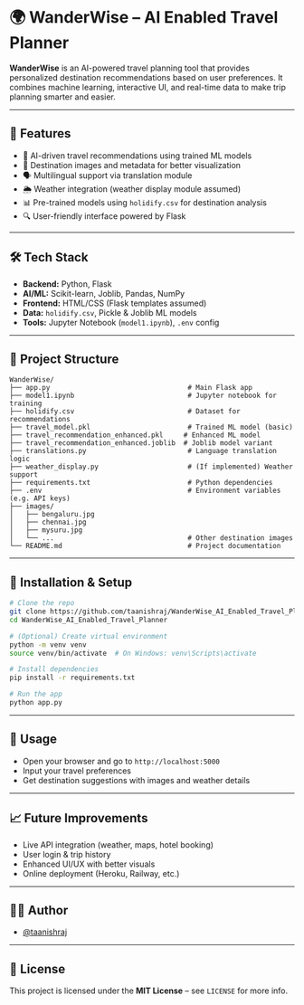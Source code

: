 # 🌍 WanderWise – AI Enabled Travel Planner

**WanderWise** is an AI-powered travel planning tool that provides personalized destination recommendations based on user preferences. It combines machine learning, interactive UI, and real-time data to make trip planning smarter and easier.

---

## 🚀 Features

- 🧠 AI-driven travel recommendations using trained ML models  
- 📍 Destination images and metadata for better visualization  
- 🗣️ Multilingual support via translation module  
- 🌦️ Weather integration (weather display module assumed)  
- 📊 Pre-trained models using `holidify.csv` for destination analysis  
- 🔍 User-friendly interface powered by Flask  

---

## 🛠 Tech Stack

- **Backend:** Python, Flask  
- **AI/ML:** Scikit-learn, Joblib, Pandas, NumPy  
- **Frontend:** HTML/CSS (Flask templates assumed)  
- **Data:** `holidify.csv`, Pickle & Joblib ML models  
- **Tools:** Jupyter Notebook (`model1.ipynb`), `.env` config  

---

## 📁 Project Structure

```plaintext
WanderWise/
├── app.py                                  # Main Flask app
├── model1.ipynb                            # Jupyter notebook for training
├── holidify.csv                            # Dataset for recommendations
├── travel_model.pkl                        # Trained ML model (basic)
├── travel_recommendation_enhanced.pkl     # Enhanced ML model
├── travel_recommendation_enhanced.joblib  # Joblib model variant
├── translations.py                         # Language translation logic
├── weather_display.py                      # (If implemented) Weather support
├── requirements.txt                        # Python dependencies
├── .env                                    # Environment variables (e.g. API keys)
├── images/
│   ├── bengaluru.jpg
│   ├── chennai.jpg
│   ├── mysuru.jpg
│   └── ...                                 # Other destination images
└── README.md                               # Project documentation
```

---

## 🧪 Installation & Setup

```bash
# Clone the repo
git clone https://github.com/taanishraj/WanderWise_AI_Enabled_Travel_Planner.git
cd WanderWise_AI_Enabled_Travel_Planner

# (Optional) Create virtual environment
python -m venv venv
source venv/bin/activate  # On Windows: venv\Scripts\activate

# Install dependencies
pip install -r requirements.txt

# Run the app
python app.py
```

---

## 📌 Usage

- Open your browser and go to `http://localhost:5000`  
- Input your travel preferences  
- Get destination suggestions with images and weather details  

---

## 📈 Future Improvements

- Live API integration (weather, maps, hotel booking)  
- User login & trip history  
- Enhanced UI/UX with better visuals  
- Online deployment (Heroku, Railway, etc.)

---

## 👨‍💻 Author

- [@taanishraj](https://github.com/taanishraj)

---

## 📄 License

This project is licensed under the **MIT License** – see `LICENSE` for more info.
